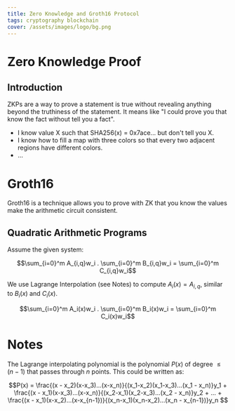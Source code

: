```yaml
---
title: Zero Knowledge and Groth16 Protocol
tags: cryptography blockchain
cover: /assets/images/logo/bg.png
---
```


# Zero Knowledge Proof
## Introduction

ZKPs are a way to prove a statement is true without revealing anything beyond the truthiness of the statement. It means like "I could prove you that know the fact without tell you a fact".

- I know value X such that SHA256(x) = 0x7ace... but don't tell you X.
- I know how to fill a map with three colors so that every two adjacent regions have different colors.
- ...

# Groth16

Groth16 is a technique allows you to prove with ZK that you know the values make the arithmetic circuit consistent.

## Quadratic Arithmetic Programs
Assume the given system:

$$\sum_{i=0}^m A_{i,q}w_i . \sum_{i=0}^m B_{i,q}w_i = \sum_{i=0}^m C_{i,q}w_i$$

We use Lagrange Interpolation (see Notes) to compute $A_i(x) = A_{i,q}$, similar to $B_i(x)$ and $C_i(x)$.

$$\sum_{i=0}^m A_i(x)w_i . \sum_{i=0}^m B_i(x)w_i = \sum_{i=0}^m C_i(x)w_i$$

# Notes

The Lagrange interpolating polynomial is the polynomial $P(x)$ of degree $\leq (n-1)$ that passes through $n$ points. This could be written as:

$$P(x) = \frac{(x - x_2)(x-x_3)...(x-x_n)}{(x_1-x_2)(x_1-x_3)...(x_1 - x_n)}y_1 + \frac{(x - x_1)(x-x_3)...(x-x_n)}{(x_2-x_1)(x_2-x_3)...(x_2 - x_n)}y_2 + ...  + \frac{(x - x_1)(x-x_2)...(x-x_{n-1})}{(x_n-x_1)(x_n-x_2)...(x_n - x_{n-1})}y_n $$